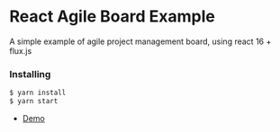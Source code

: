 # React Agile Board Example

A simple example of agile project management board, using react 16 + flux.js

### Installing

```bash
$ yarn install
$ yarn start
```

- [Demo](https://fluxjs-react-agile-board.herokuapp.com/)
